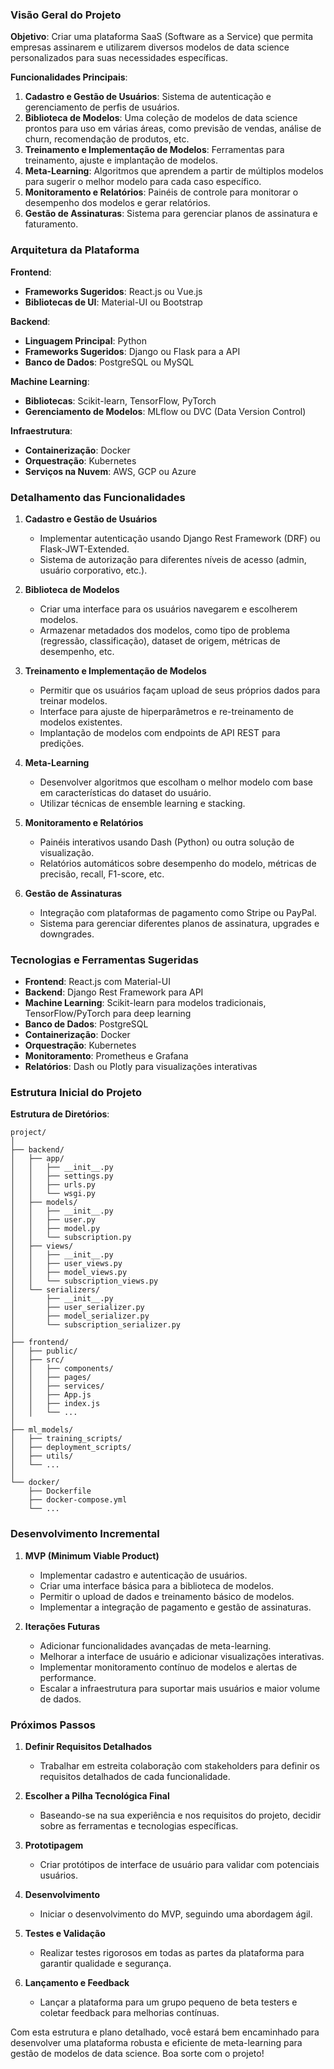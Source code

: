 
### Visão Geral do Projeto

**Objetivo**: Criar uma plataforma SaaS (Software as a Service) que permita empresas assinarem e utilizarem diversos modelos de data science personalizados para suas necessidades específicas.

**Funcionalidades Principais**:
1. **Cadastro e Gestão de Usuários**: Sistema de autenticação e gerenciamento de perfis de usuários.
2. **Biblioteca de Modelos**: Uma coleção de modelos de data science prontos para uso em várias áreas, como previsão de vendas, análise de churn, recomendação de produtos, etc.
3. **Treinamento e Implementação de Modelos**: Ferramentas para treinamento, ajuste e implantação de modelos.
4. **Meta-Learning**: Algoritmos que aprendem a partir de múltiplos modelos para sugerir o melhor modelo para cada caso específico.
5. **Monitoramento e Relatórios**: Painéis de controle para monitorar o desempenho dos modelos e gerar relatórios.
6. **Gestão de Assinaturas**: Sistema para gerenciar planos de assinatura e faturamento.

### Arquitetura da Plataforma

**Frontend**: 
- **Frameworks Sugeridos**: React.js ou Vue.js
- **Bibliotecas de UI**: Material-UI ou Bootstrap

**Backend**:
- **Linguagem Principal**: Python
- **Frameworks Sugeridos**: Django ou Flask para a API
- **Banco de Dados**: PostgreSQL ou MySQL

**Machine Learning**:
- **Bibliotecas**: Scikit-learn, TensorFlow, PyTorch
- **Gerenciamento de Modelos**: MLflow ou DVC (Data Version Control)

**Infraestrutura**:
- **Containerização**: Docker
- **Orquestração**: Kubernetes
- **Serviços na Nuvem**: AWS, GCP ou Azure

### Detalhamento das Funcionalidades

1. **Cadastro e Gestão de Usuários**
    - Implementar autenticação usando Django Rest Framework (DRF) ou Flask-JWT-Extended.
    - Sistema de autorização para diferentes níveis de acesso (admin, usuário corporativo, etc.).

2. **Biblioteca de Modelos**
    - Criar uma interface para os usuários navegarem e escolherem modelos.
    - Armazenar metadados dos modelos, como tipo de problema (regressão, classificação), dataset de origem, métricas de desempenho, etc.

3. **Treinamento e Implementação de Modelos**
    - Permitir que os usuários façam upload de seus próprios dados para treinar modelos.
    - Interface para ajuste de hiperparâmetros e re-treinamento de modelos existentes.
    - Implantação de modelos com endpoints de API REST para predições.

4. **Meta-Learning**
    - Desenvolver algoritmos que escolham o melhor modelo com base em características do dataset do usuário.
    - Utilizar técnicas de ensemble learning e stacking.

5. **Monitoramento e Relatórios**
    - Painéis interativos usando Dash (Python) ou outra solução de visualização.
    - Relatórios automáticos sobre desempenho do modelo, métricas de precisão, recall, F1-score, etc.

6. **Gestão de Assinaturas**
    - Integração com plataformas de pagamento como Stripe ou PayPal.
    - Sistema para gerenciar diferentes planos de assinatura, upgrades e downgrades.

### Tecnologias e Ferramentas Sugeridas

- **Frontend**: React.js com Material-UI
- **Backend**: Django Rest Framework para API
- **Machine Learning**: Scikit-learn para modelos tradicionais, TensorFlow/PyTorch para deep learning
- **Banco de Dados**: PostgreSQL
- **Containerização**: Docker
- **Orquestração**: Kubernetes
- **Monitoramento**: Prometheus e Grafana
- **Relatórios**: Dash ou Plotly para visualizações interativas

### Estrutura Inicial do Projeto

**Estrutura de Diretórios**:
```plaintext
project/
│
├── backend/
│   ├── app/
│   │   ├── __init__.py
│   │   ├── settings.py
│   │   ├── urls.py
│   │   └── wsgi.py
│   ├── models/
│   │   ├── __init__.py
│   │   ├── user.py
│   │   ├── model.py
│   │   └── subscription.py
│   ├── views/
│   │   ├── __init__.py
│   │   ├── user_views.py
│   │   ├── model_views.py
│   │   └── subscription_views.py
│   └── serializers/
│       ├── __init__.py
│       ├── user_serializer.py
│       ├── model_serializer.py
│       └── subscription_serializer.py
│
├── frontend/
│   ├── public/
│   ├── src/
│   │   ├── components/
│   │   ├── pages/
│   │   ├── services/
│   │   ├── App.js
│   │   ├── index.js
│   │   └── ...
│
├── ml_models/
│   ├── training_scripts/
│   ├── deployment_scripts/
│   ├── utils/
│   └── ...
│
└── docker/
    ├── Dockerfile
    ├── docker-compose.yml
    └── ...
```

### Desenvolvimento Incremental

1. **MVP (Minimum Viable Product)**
    - Implementar cadastro e autenticação de usuários.
    - Criar uma interface básica para a biblioteca de modelos.
    - Permitir o upload de dados e treinamento básico de modelos.
    - Implementar a integração de pagamento e gestão de assinaturas.

2. **Iterações Futuras**
    - Adicionar funcionalidades avançadas de meta-learning.
    - Melhorar a interface de usuário e adicionar visualizações interativas.
    - Implementar monitoramento contínuo de modelos e alertas de performance.
    - Escalar a infraestrutura para suportar mais usuários e maior volume de dados.

### Próximos Passos

1. **Definir Requisitos Detalhados**
    - Trabalhar em estreita colaboração com stakeholders para definir os requisitos detalhados de cada funcionalidade.

2. **Escolher a Pilha Tecnológica Final**
    - Baseando-se na sua experiência e nos requisitos do projeto, decidir sobre as ferramentas e tecnologias específicas.

3. **Prototipagem**
    - Criar protótipos de interface de usuário para validar com potenciais usuários.

4. **Desenvolvimento**
    - Iniciar o desenvolvimento do MVP, seguindo uma abordagem ágil.

5. **Testes e Validação**
    - Realizar testes rigorosos em todas as partes da plataforma para garantir qualidade e segurança.

6. **Lançamento e Feedback**
    - Lançar a plataforma para um grupo pequeno de beta testers e coletar feedback para melhorias contínuas.

Com esta estrutura e plano detalhado, você estará bem encaminhado para desenvolver uma plataforma robusta e eficiente de meta-learning para gestão de modelos de data science. Boa sorte com o projeto!